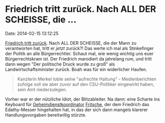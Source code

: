 Friedrich tritt zurück. Nach ALL DER SCHEISSE, die \...
=======================================================

Date: 2014-02-15 13:12:25

[Friedrich tritt zurück](http://spiegel.de/article.do?id=953593). Nach
ALL DER SCHEISSE, die der Mann zu verantworten hat, tritt er *jetzt*
zurück?! Das werte ich mal als Stinkefinger der Politik an alle
Bürgerrechtler. Schaut mal, wie wenig wichtig uns euer Bürgerrechtskram
ist. Der Friedrich marodiert da jahrelang rum, und tritt dann wegen
\"Der politische Druck wurde zu groß\" als Landwirtschaftsminister
zurück. Boah was für ein widerlicher Haufen.

> Kanzlerin Merkel lobte seine \"aufrechte Haltung\" - Medienberichten
> zufolge soll sie aber zuvor auf den CSU-Politiker eingewirkt haben,
> sein Amt niederzulegen.

Vorher war er der nützliche Idiot, der Blitzableiter. Na dann: eine
Scharte ins Keyboard für
[Geheimdienstkoordinator](http://blog.fefe.de/?ts=ac4e9ef5)
[Fritsche](http://blog.fefe.de/?ts=ac0220f9), der dem Friedrich das
Edathy-Messer hingehalten hat, in das der sich dann mangels klarerer
Handlungsvorgaben bereitwillig stürzte.
